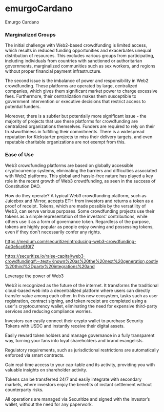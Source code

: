 # emurgoCardano
Emurgo Cardano





### Marginalized Groups



The initial challenge with Web2-based crowdfunding is limited access, which results in reduced funding opportunities and exacerbates unequal distribution of resources. This excludes various groups from participating, including individuals from countries with sanctioned or authoritarian governments, marginalized communities such as sex workers, and regions without proper financial payment infrastructure.

The second issue is the imbalance of power and responsibility in Web2 crowdfunding. These platforms are operated by large, centralized companies, which gives them significant market power to charge excessive fees. Furthermore, their centralization makes them susceptible to government intervention or executive decisions that restrict access to potential funders.



Moreover, there is a subtler but potentially more significant issue - the majority of projects that use these platforms for crowdfunding are centralized organizations themselves. Funders are required to rely on their trustworthiness in fulfilling their commitments. There is a widespread reputation for Kickstarter projects to miss their delivery targets, and even reputable charitable organizations are not exempt from this.

### Ease of Use 

Web3 crowdfunding platforms are based on globally accessible cryptocurrency systems, eliminating the barriers and difficulties associated with Web2 platforms. This global and hassle-free nature has played a key role in the recent growth of Web3 crowdfunding, as seen in the success of Constitution DAO.

How do they operate? A typical Web3 crowdfunding platform, such as Juicebox and Mirror, accepts ETH from investors and returns a token as a proof of receipt. Tokens, which are made possible by the versatility of Web3, can serve various purposes. Some crowdfunding projects use their tokens as a simple representation of the investors' contributions, while others use it as a form of governance token. Regardless of the purpose, tokens are highly popular as people enjoy owning and possessing tokens, even if they don't necessarily confer any rights.



[Source]: https://thedefiant.io/web3-crowdfunding





https://medium.com/securitize/introducing-web3-crowdfunding-4d0e5cc6f0f7

https://securitize.io/raise-capital/web3-crowdfunding#:~:text=Known%20as%20the%20next%20generation,costly%20third%2Dparty%20integrations%20and

Leverage the power of Web3

Web3 is recognized as the future of the internet. It transforms the traditional cloud-based web into a decentralized platform where users can directly transfer value among each other. In this new ecosystem, tasks such as user registration, contract signing, and token receipt are completed using a user's cryptocurrency wallet, eliminating the need for expensive third-party services and reducing compliance worries.



Investors can easily connect their crypto wallet to purchase Security Tokens with USDC and instantly receive their digital assets.



Easily reward token holders and manage governance in a fully transparent way, turning your fans into loyal shareholders and brand evangelists.



Regulatory requirements, such as jurisdictional restrictions are automatically enforced via smart contracts.



Gain real-time access to your cap-table and its activity, providing you with valuable insights on shareholder activity.



Tokens can be transferred 24/7 and easily integrate with secondary markets, where investors enjoy the benefits of instant settlement without counterparty risks.



All operations are managed via Securitize and signed with the investor’s wallet, without the need for any paperwork.



